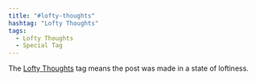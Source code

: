 ```yaml
---
title: "#lofty-thoughts"
hashtag: "Lofty Thoughts"
tags:
  - Lofty Thoughts
  - Special Tag
---
```


The [Lofty Thoughts](/tags/#lofty-thoughts) tag means the post was made in a state of loftiness.